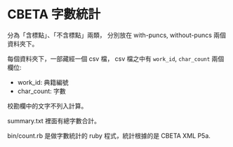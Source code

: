# CBETA 字數統計

分為「含標點」、「不含標點」兩類，
分別放在 with-puncs, without-puncs 兩個資料夾下。

每個資料夾下，一部藏經一個 csv 檔，
csv 檔之中有 `work_id`, `char_count` 兩個欄位:

* work_id: 典籍編號
* char_count: 字數

校勘欄中的文字不列入計算。

summary.txt 裡面有總字數合計。

bin/count.rb 是做字數統計的 ruby 程式，統計根據的是 CBETA XML P5a.
